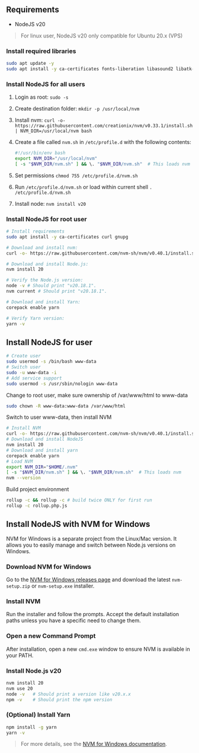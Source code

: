## Requirements

- NodeJS v20

> For linux user, NodeJS v20 only compatible for Ubuntu 20.x (VPS)

### Install required libraries

```bash
sudo apt update -y
sudo apt install -y ca-certificates fonts-liberation libasound2 libatk-bridge2.0-0 libatk1.0-0 libc6 libcairo2 libcups2 libdbus-1-3 libexpat1 libfontconfig1 libgbm1 libgcc1 libglib2.0-0 libgtk-3-0 libnspr4 libnss3 libpango-1.0-0 libpangocairo-1.0-0 libstdc++6 libx11-6 libx11-xcb1 libxcb1 libxcomposite1 libxcursor1 libxdamage1 libxext6 libxfixes3 libxi6 libxrandr2 libxrender1 libxss1 libxtst6 lsb-release wget xdg-utils
```

### Install NodeJS for all users

1.  Login as root: `sudo -s`

2.  Create destination folder: `mkdir -p /usr/local/nvm`

3.  Install nvm: `curl -o- https://raw.githubusercontent.com/creationix/nvm/v0.33.1/install.sh | NVM_DIR=/usr/local/nvm bash`

4.  Create a file called `nvm.sh` in `/etc/profile.d` with the following contents:

    ```bash
    #!/usr/bin/env bash
    export NVM_DIR="/usr/local/nvm"
    [ -s "$NVM_DIR/nvm.sh" ] && \. "$NVM_DIR/nvm.sh"  # This loads nvm
    ```

5.  Set permissions `chmod 755 /etc/profile.d/nvm.sh`

6.  Run `/etc/profile.d/nvm.sh` or load within current shell  `. /etc/profile.d/nvm.sh`

7.  Install node: `nvm install v20`

### Install NodeJS for root user

```bash
# Install requirements
sudo apt install -y ca-certificates curl gnupg

# Download and install nvm:
curl -o- https://raw.githubusercontent.com/nvm-sh/nvm/v0.40.1/install.sh | bash

# Download and install Node.js:
nvm install 20

# Verify the Node.js version:
node -v # Should print "v20.18.1".
nvm current # Should print "v20.18.1".

# Download and install Yarn:
corepack enable yarn

# Verify Yarn version:
yarn -v
```

## Install NodeJS for user

```bash
# Create user
sudo usermod -s /bin/bash www-data
# Switch user
sudo -u www-data -i
# Add service support
sudo usermod -s /usr/sbin/nologin www-data
```

Change to root user, make sure ownership of /var/www/html to www-data

```bash
sudo chown -R www-data:www-data /var/www/html
```

Switch to user www-data, then install NVM

```bash
# Install NVM
curl -o- https://raw.githubusercontent.com/nvm-sh/nvm/v0.40.1/install.sh | bash
# Download and install NodeJS
nvm install 20
# Download and install yarn
corepack enable yarn
# Load NVM
export NVM_DIR="$HOME/.nvm"
[ -s "$NVM_DIR/nvm.sh" ] && \. "$NVM_DIR/nvm.sh"  # This loads nvm
nvm --version
```

Build project environment

```bash
rollup -c && rollup -c # build twice ONLY for first run
rollup -c rollup.php.js
```

## Install NodeJS with NVM for Windows

NVM for Windows is a separate project from the Linux/Mac version. It allows you to easily manage and switch between Node.js versions on Windows.

### Download NVM for Windows
Go to the [NVM for Windows releases page](https://github.com/coreybutler/nvm-windows/releases) and download the latest `nvm-setup.zip` or `nvm-setup.exe` installer.

### Install NVM
Run the installer and follow the prompts. Accept the default installation paths unless you have a specific need to change them.

### Open a new Command Prompt
After installation, open a new `cmd.exe` window to ensure NVM is available in your PATH.

### Install Node.js v20
```bash
nvm install 20
nvm use 20
node -v   # Should print a version like v20.x.x
npm -v    # Should print the npm version
```

### (Optional) Install Yarn
```bash
npm install -g yarn
yarn -v
```

> For more details, see the [NVM for Windows documentation](https://github.com/coreybutler/nvm-windows#installation--upgrades).